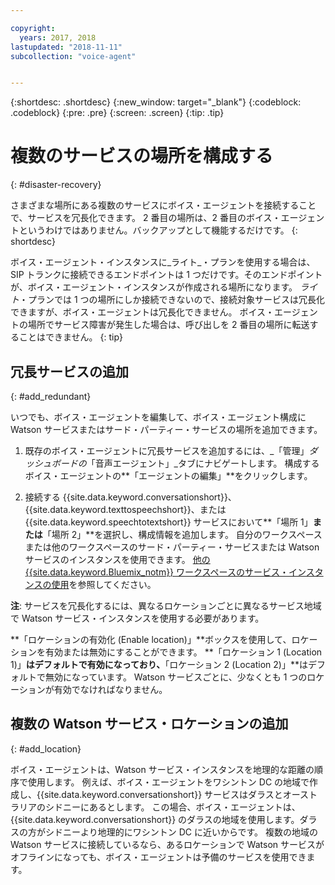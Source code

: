 ```yaml
---

copyright:
  years: 2017, 2018
lastupdated: "2018-11-11"
subcollection: "voice-agent"


---
```


{:shortdesc: .shortdesc}
{:new_window: target="_blank"}
{:codeblock: .codeblock}
{:pre: .pre}
{:screen: .screen}
{:tip: .tip}


# 複数のサービスの場所を構成する
{: #disaster-recovery}

さまざまな場所にある複数のサービスにボイス・エージェントを接続することで、サービスを冗長化できます。 2 番目の場所は、2 番目のボイス・エージェントというわけではありません。バックアップとして機能するだけです。
{: shortdesc}

ボイス・エージェント・インスタンスに_ライト_・プランを使用する場合は、SIP トランクに接続できるエンドポイントは 1 つだけです。そのエンドポイントが、ボイス・エージェント・インスタンスが作成される場所になります。 _ライト_・プランでは 1 つの場所にしか接続できないので、接続対象サービスは冗長化できますが、ボイス・エージェントは冗長化できません。 ボイス・エージェントの場所でサービス障害が発生した場合は、呼び出しを 2 番目の場所に転送することはできません。
{: tip}

## 冗長サービスの追加
{: #add_redundant}

いつでも、ボイス・エージェントを編集して、ボイス・エージェント構成に Watson サービスまたはサード・パーティー・サービスの場所を追加できます。

1. 既存のボイス・エージェントに冗長サービスを追加するには、_「管理」_ダッシュボードの_「音声エージェント」_タブにナビゲートします。 構成するボイス・エージェントの**「エージェントの編集」**をクリックします。

1. 接続する {{site.data.keyword.conversationshort}}、{{site.data.keyword.texttospeechshort}}、または {{site.data.keyword.speechtotextshort}} サービスにおいて**「場所 1」**または**「場所 2」**を選択し、構成情報を追加します。 自分のワークスペースまたは他のワークスペースのサード・パーティー・サービスまたは Watson サービスのインスタンスを使用できます。 [他の {{site.data.keyword.Bluemix_notm}} ワークスペースのサービス・インスタンスの使用](/docs/services/voice-agent?topic=voice-agent-other_service)を参照してください。

**注**: サービスを冗長化するには、異なるロケーションごとに異なるサービス地域で Watson サービス・インスタンスを使用する必要があります。

**「ロケーションの有効化 (Enable location)」**ボックスを使用して、ロケーションを有効または無効にすることができます。 **「ロケーション 1 (Location 1)」**はデフォルトで有効になっており、**「ロケーション 2 (Location 2)」**はデフォルトで無効になっています。 Watson サービスごとに、少なくとも 1 つのロケーションが有効でなければなりません。

## 複数の Watson サービス・ロケーションの追加
{: #add_location}

ボイス・エージェントは、Watson サービス・インスタンスを地理的な距離の順序で使用します。 例えば、ボイス・エージェントをワシントン DC の地域で作成し、{{site.data.keyword.conversationshort}} サービスはダラスとオーストラリアのシドニーにあるとします。 この場合、ボイス・エージェントは、{{site.data.keyword.conversationshort}} のダラスの地域を使用します。ダラスの方がシドニーより地理的にワシントン DC に近いからです。 複数の地域の Watson サービスに接続しているなら、あるロケーションで Watson サービスがオフラインになっても、ボイス・エージェントは予備のサービスを使用できます。
